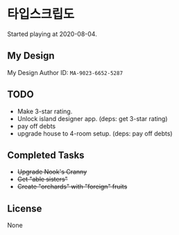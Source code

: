 # 타입스크립도
Started playing at 2020-08-04.

## My Design
My Design Author ID: `MA-9023-6652-5287`

## TODO
* Make 3-star rating.
* Unlock island designer app. (deps: get 3-star rating)
* pay off debts
* upgrade house to 4-room setup. (deps: pay off debts)

## Completed Tasks
* ~~Upgrade Nook's Cranny~~
* ~~Get "able sisters"~~
* ~~Create "orchards" with "foreign" fruits~~

## License
None

